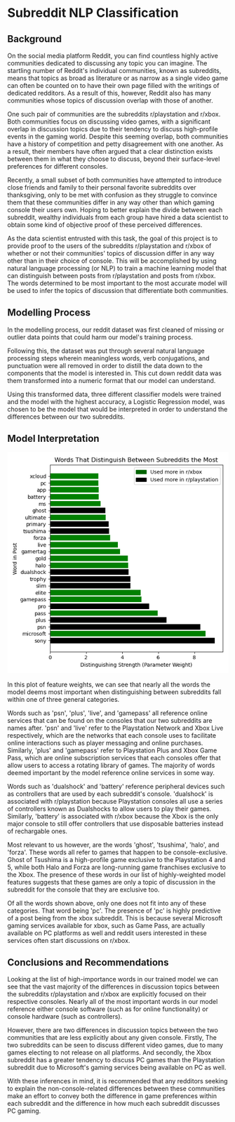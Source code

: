 # Subreddit NLP Classification

## Background

On the social media platform Reddit, you can find countless highly active communities dedicated to discussing any topic you can imagine. The startling number of Reddit's individual communities, known as subreddits, means that topics as broad as literature or as narrow as a single video game can often be counted on to have their own page filled with the writings of dedicated redditors. As a result of this, however, Reddit also has many communities whose topics of discussion overlap with those of another.

One such pair of communities are the subreddits r/playstation and r/xbox. Both communities focus on discussing video games, with a significant overlap in discussion topics due to their tendency to discuss high-profile events in the gaming world. Despite this seeming overlap, both communities have a history of competition and petty disagreement with one another. As a result, their members have often argued that a clear distinction exists between them in what they choose to discuss, beyond their surface-level preferences for different consoles.

Recently, a small subset of both communities have attempted to introduce close friends and family to their personal favorite subreddits over thanksgiving, only to be met with confusion as they struggle to convince them that these communities differ in any way other than which gaming console their users own. Hoping to better explain the divide between each subreddit, wealthy individuals from each group have hired a data scientist to obtain some kind of objective proof of these perceived differences.

As the data scientist entrusted with this task, the goal of this project is to provide proof to the users of the subreddits r/playstation and r/xbox of whether or not their communities' topics of discussion differ in any way other than in their choice of console. This will be accomplished by using natural language processing (or NLP) to train a machine learning model that can distinguish between posts from r/playstation and posts from r/xbox. The words determined to be most important to the most accurate model will be used to infer the topics of discussion that differentiate both communities.

## Modelling Process

In the modelling process, our reddit dataset was first cleaned of missing or outlier data points that could harm our model's training process.

Following this, the dataset was put through several natural language processing steps wherein meaningless words, verb conjugations, and punctuation were all removed in order to distill the data down to the components that the model is interested in. This cut down reddit data was them transformed into a numeric format that our model can understand.

Using this transformed data, three different classifier models were trained and the model with the highest accuracy, a Logistic Regression model, was chosen to be the model that would be interpreted in order to understand the differences between our two subreddits.

## Model Interpretation

![](./images/distinguishing_features.png)

In this plot of feature weights, we can see that nearly all the words the model deems most important when distinguishing between subreddits fall within one of three general categories.

Words such as 'psn', 'plus', 'live', and 'gamepass' all reference online services that can be found on the consoles that our two subreddits are names after. 'psn' and 'live' refer to the Playstation Network and Xbox Live respectively, which are the networks that each console uses to facilitate online interactions such as player messaging and online purchases. Similarly, 'plus' and 'gamepass' refer to Playstation Plus and Xbox Game Pass, which are online subscription services that each consoles offer that allow users to access a rotating library of games. The majority of words deemed important by the model reference online services in some way.

Words such as 'dualshock' and 'battery' reference peripheral devices such as controllers that are used by each subreddit's console. 'dualshock' is associated with r/playstation because Playstation consoles all use a series of controllers known as Dualshocks to allow users to play their games. Similarly, 'battery' is associated with r/xbox because the Xbox is the only major console to still offer controllers that use disposable batteries instead of rechargable ones.

Most relevant to us however, are the words 'ghost', 'tsushima', 'halo', and 'forza'. These words all refer to games that happen to be console-exclusive. Ghost of Tsushima is a high-profile game exclusive to the Playstation 4 and 5, while both Halo and Forza are long-running game franchises exclusive to the Xbox. The presence of these words in our list of highly-weighted model features suggests that these games are only a topic of discussion in the subreddit for the console that they are exclusive too.

Of all the words shown above, only one does not fit into any of these categories. That word being 'pc'. The presence of 'pc' is highly predictive of a post being from the xbox subreddit. This is because several Microsoft gaming services available for xbox, such as Game Pass, are actually available on PC platforms as well and reddit users interested in these services often start discussions on r/xbox.

## Conclusions and Recommendations

Looking at the list of high-importance words in our trained model we can see that the vast majority of the differences in discussion topics between the subreddits r/playstation and r/xbox are explicitly focused on their respective consoles. Nearly all of the most important words in our model reference either console software (such as for online functionality) or console hardware (such as controllers).

However, there are two differences in discussion topics between the two communities that are less explicitly about any given console. Firstly, The two subreddits can be seen to discuss different video games, due to many games electing to not release on all platforms. And secondly, the Xbox subreddit has a greater tendency to discuss PC games than the Playstation subreddit due to Microsoft's gaming services being available on PC as well.

With these inferences in mind, it is recommended that any redditors seeking to explain the non-console-related differences between these communities make an effort to convey both the difference in game preferences within each subreddit and the difference in how much each subreddit discusses PC gaming.